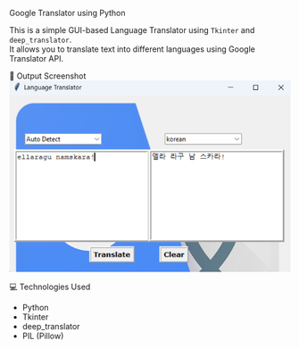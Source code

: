 Google Translator using Python

This is a simple GUI-based Language Translator using `Tkinter` and `deep_translator`.  
It allows you to translate text into different languages using Google Translator API.

📸 Output Screenshot
![Output Screenshot](output.png)

💻 Technologies Used
- Python
- Tkinter
- deep_translator
- PIL (Pillow)
